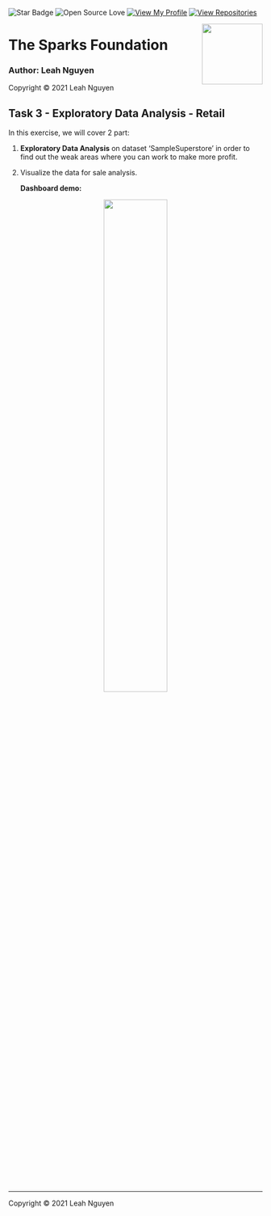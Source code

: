 
![Star Badge](https://img.shields.io/static/v1?label=%F0%9F%8C%9F&message=If%20Useful&style=style=flat&color=BC4E99)
![Open Source Love](https://badges.frapsoft.com/os/v1/open-source.svg?v=103)
[![View My Profile](https://img.shields.io/badge/View-My_Profile-green?logo=GitHub)](https://github.com/ndleah)
[![View Repositories](https://img.shields.io/badge/View-My_Repositories-blue?logo=GitHub)](https://github.com/ndleah?tab=repositories)

<img align = right height = 120 width = 120 src = https://www.thesparksfoundationsingapore.org/images/logo_small.png>

# **The Sparks Foundation**

### Author: Leah Nguyen
Copyright © 2021 Leah Nguyen

## **Task 3 - Exploratory Data Analysis - Retail**
In this exercise, we will cover 2 part:
1. **Exploratory Data Analysis** on dataset ‘SampleSuperstore’ in order to find out the weak areas where you can work to make more profit.
2. Visualize the data for sale analysis. 
   
   **Dashboard demo:**
<p align="center">
<img src="https://github.com/ndleah/TSF-data-science-internship/blob/main/Task%203%20-%20Exploratory%20Data%20Analysis%20-%20Retail/Dashboard.gif" width=50% height=50%>

---
Copyright © 2021 Leah Nguyen

